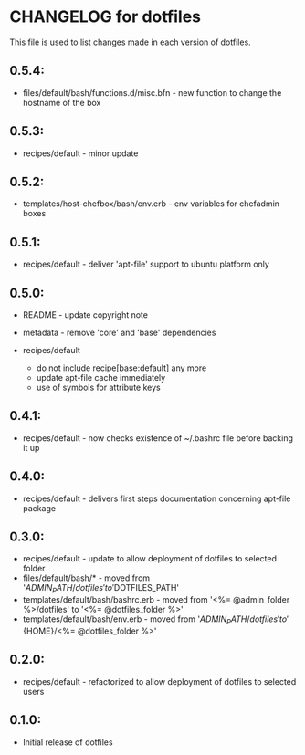 # CHANGELOG for dotfiles

This file is used to list changes made in each version of dotfiles.

## 0.5.4:

* files/default/bash/functions.d/misc.bfn - new function to change the hostname of the box

## 0.5.3:

* recipes/default - minor update

## 0.5.2:

* templates/host-chefbox/bash/env.erb - env variables for chefadmin boxes

## 0.5.1:

* recipes/default - deliver 'apt-file' support to ubuntu platform only

## 0.5.0:

* README   - update copyright note
* metadata - remove 'core' and 'base' dependencies

* recipes/default

  - do not include recipe[base:default] any more
  - update apt-file cache immediately
  - use of symbols for attribute keys

## 0.4.1:

* recipes/default - now checks existence of ~/.bashrc file before backing it up

## 0.4.0:

* recipes/default - delivers first steps documentation concerning apt-file package

## 0.3.0:

* recipes/default - update to allow deployment of dotfiles to selected folder
* files/default/bash/* - moved from '$ADMIN_PATH/dotfiles' to '$DOTFILES_PATH'
* templates/default/bash/bashrc.erb - moved from '<%= @admin_folder %>/dotfiles' to '<%= @dotfiles_folder %>'
* templates/default/bash/env.erb - moved from '${ADMIN_PATH}/dotfiles' to '${HOME}/<%= @dotfiles_folder %>'

## 0.2.0:

* recipes/default - refactorized to allow deployment of dotfiles to selected users

## 0.1.0:

* Initial release of dotfiles

